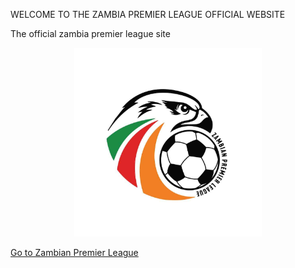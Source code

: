 WELCOME TO THE ZAMBIA PREMIER LEAGUE OFFICIAL WEBSITE




The official zambia premier league site

<p align="center">
  <img src="zpl.jpg" alt="ZPL Logo" width="300">
</p>

  
  <a href="DASHBOARD.html">Go to Zambian Premier League</a>
